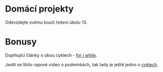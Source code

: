 # Domácí projekty

Odevzdejte svému kouči řešení úkolu 13.

# Bonusy

Doplňující články o obou cyklech - [for i while](https://www.pythonforbeginners.com/loops/).

Jestli se líbilo rapové video o podmínkách, tak tady je ještě jedno o [cyklech](https://www.flocabulary.com/unit/coding-for-loops/).